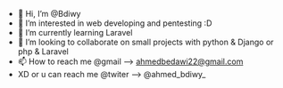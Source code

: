 - 👋 Hi, I’m @Bdiwy
- 👀 I’m interested in web developing and pentesting :D
- 🌱 I’m currently learning Laravel
- 💞️ I’m looking to collaborate on small projects with python & Django or php & Laravel 
- 📫 How to reach me @gmail --> ahmedbedawi22@gmail.com
- XD or u can reach me @twiter --> @ahmed_bdiwy_

 
